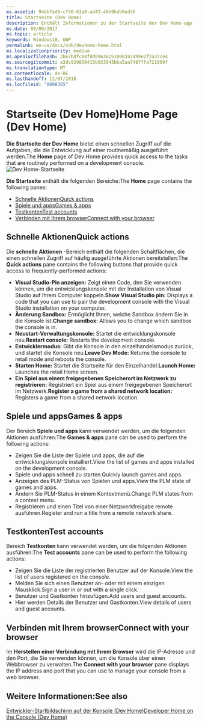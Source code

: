 ```yaml
---
ms.assetid: 94bb7ad9-cf50-61a8-ad42-48b9bdb9ed36
title: Startseite (Dev Home)
description: Enthält Informationen zu der Startseite der Dev Home-app für Xbox One.
ms.date: 08/09/2017
ms.topic: article
keywords: Windows10, UWP
permalink: en-us/docs/xdk/devhome-home.html
ms.localizationpriority: medium
ms.openlocfilehash: 2be7bdfc04fdd09636251000347499e2f2a37ce4
ms.sourcegitcommit: a3dc929858415b933943bba5aa7487ffa721899f
ms.translationtype: MT
ms.contentlocale: de-DE
ms.lasthandoff: 12/07/2018
ms.locfileid: "8808365"
---
```

# <a name="home-page-dev-home"></a><span data-ttu-id="46a43-104">Startseite (Dev Home)</span><span class="sxs-lookup"><span data-stu-id="46a43-104">Home Page (Dev Home)</span></span>
   
  
<span data-ttu-id="46a43-105">**Die Startseite der Dev Home** bietet einen schnellen Zugriff auf die Aufgaben, die die Entwicklung auf einer routinemäßig ausgeführt werden.</span><span class="sxs-lookup"><span data-stu-id="46a43-105">The **Home** page of Dev Home provides quick access to the tasks that are routinely performed on a development console.</span></span>   
 ![Dev Home-Startseite](images/devhome_home.png)   
  
<span data-ttu-id="46a43-107">**Die Startseite** enthält die folgenden Bereiche:</span><span class="sxs-lookup"><span data-stu-id="46a43-107">The **Home** page contains the following panes:</span></span>   
 
   *  [<span data-ttu-id="46a43-108">Schnelle Aktionen</span><span class="sxs-lookup"><span data-stu-id="46a43-108">Quick actions</span></span>](#ID4EEB)  
   *  [<span data-ttu-id="46a43-109">Spiele und apps</span><span class="sxs-lookup"><span data-stu-id="46a43-109">Games & apps</span></span>](#ID4EPC)  
   *  [<span data-ttu-id="46a43-110">Testkonten</span><span class="sxs-lookup"><span data-stu-id="46a43-110">Test accounts</span></span>](#ID4EQD)  
   *  [<span data-ttu-id="46a43-111">Verbinden mit Ihrem browser</span><span class="sxs-lookup"><span data-stu-id="46a43-111">Connect with your browser</span></span>](#ID4EFE)  

 
<a id="ID4EEB"></a>

   

## <a name="quick-actions"></a><span data-ttu-id="46a43-112">Schnelle Aktionen</span><span class="sxs-lookup"><span data-stu-id="46a43-112">Quick actions</span></span>  
   
  
<span data-ttu-id="46a43-113">Die **schnelle Aktionen** -Bereich enthält die folgenden Schaltflächen, die einen schnellen Zugriff auf häufig ausgeführte Aktionen bereitstellen:</span><span class="sxs-lookup"><span data-stu-id="46a43-113">The **Quick actions** pane contains the following buttons that provide quick access to frequently-performed actions:</span></span>   
 
   *  <span data-ttu-id="46a43-114">**Visual Studio-Pin anzeigen:** Zeigt einen Code, den Sie verwenden können, um die entwicklungskonsole mit der Installation von Visual Studio auf Ihrem Computer koppeln.</span><span class="sxs-lookup"><span data-stu-id="46a43-114">**Show Visual Studio pin:** Displays a code that you can use to pair the development console with the Visual Studio installation on your computer.</span></span>   
   *  <span data-ttu-id="46a43-115">**Änderung Sandbox:** Ermöglicht Ihnen, welche Sandbox ändern Sie in die Konsole ist.</span><span class="sxs-lookup"><span data-stu-id="46a43-115">**Change sandbox:** Allows you to change which sandbox the console is in.</span></span>   
   *  <span data-ttu-id="46a43-116">**Neustart-Verwaltungskonsole:** Startet die entwicklungskonsole neu.</span><span class="sxs-lookup"><span data-stu-id="46a43-116">**Restart console:** Restarts the development console.</span></span>   
   *  <span data-ttu-id="46a43-117">**Entwicklermodus:** Gibt die Konsole in den einzelhandelsmodus zurück, und startet die Konsole neu.</span><span class="sxs-lookup"><span data-stu-id="46a43-117">**Leave Dev Mode:** Returns the console to retail mode and reboots the console.</span></span>   
   *  <span data-ttu-id="46a43-118">**Starten Home:** Startet die Startseite für den Einzelhandel.</span><span class="sxs-lookup"><span data-stu-id="46a43-118">**Launch Home:** Launches the retail Home screen.</span></span>   
   *  <span data-ttu-id="46a43-119">**Ein Spiel aus einem freigegebenen Speicherort im Netzwerk zu registrieren:** Registriert ein Spiel aus einem freigegebenen Speicherort im Netzwerk.</span><span class="sxs-lookup"><span data-stu-id="46a43-119">**Register a game from a shared network location:** Registers a game from a shared network location.</span></span>   

  
<a id="ID4EPC"></a>

   

## <a name="games--apps"></a><span data-ttu-id="46a43-120">Spiele und apps</span><span class="sxs-lookup"><span data-stu-id="46a43-120">Games & apps</span></span>   
   
  
<span data-ttu-id="46a43-121">Der Bereich **Spiele und apps** kann verwendet werden, um die folgenden Aktionen ausführen:</span><span class="sxs-lookup"><span data-stu-id="46a43-121">The **Games & apps** pane can be used to perform the following actions:</span></span>   
 
   *  <span data-ttu-id="46a43-122">Zeigen Sie die Liste der Spiele und apps, die auf die entwicklungskonsole installiert.</span><span class="sxs-lookup"><span data-stu-id="46a43-122">View the list of games and apps installed on the development console.</span></span>  
   *  <span data-ttu-id="46a43-123">Spiele und apps schnell zu starten.</span><span class="sxs-lookup"><span data-stu-id="46a43-123">Quickly launch games and apps.</span></span>  
   *  <span data-ttu-id="46a43-124">Anzeigen des PLM-Status von Spielen und apps.</span><span class="sxs-lookup"><span data-stu-id="46a43-124">View the PLM state of games and apps.</span></span>  
   *  <span data-ttu-id="46a43-125">Ändern Sie PLM-Status in einem Kontextmenü.</span><span class="sxs-lookup"><span data-stu-id="46a43-125">Change PLM states from a context menu.</span></span>  
   *  <span data-ttu-id="46a43-126">Registrieren und einen Titel von einer Netzwerkfreigabe remote ausführen.</span><span class="sxs-lookup"><span data-stu-id="46a43-126">Register and run a title from a remote network share.</span></span>

  
<a id="ID4EQD"></a>

   

## <a name="test-accounts"></a><span data-ttu-id="46a43-127">Testkonten</span><span class="sxs-lookup"><span data-stu-id="46a43-127">Test accounts</span></span>  
   
  
<span data-ttu-id="46a43-128">Bereich **Testkonten** kann verwendet werden, um die folgenden Aktionen ausführen:</span><span class="sxs-lookup"><span data-stu-id="46a43-128">The **Test accounts** pane can be used to perform the following actions:</span></span>   
 
   *  <span data-ttu-id="46a43-129">Zeigen Sie die Liste der registrierten Benutzer auf der Konsole.</span><span class="sxs-lookup"><span data-stu-id="46a43-129">View the list of users registered on the console.</span></span>  
   *  <span data-ttu-id="46a43-130">Melden Sie sich einen Benutzer an- oder mit einem einzigen Mausklick.</span><span class="sxs-lookup"><span data-stu-id="46a43-130">Sign a user in or out with a single click.</span></span>  
   *  <span data-ttu-id="46a43-131">Benutzer und Gastkonten hinzufügen.</span><span class="sxs-lookup"><span data-stu-id="46a43-131">Add users and guest accounts.</span></span>  
   *  <span data-ttu-id="46a43-132">Hier werden Details der Benutzer und Gastkonten.</span><span class="sxs-lookup"><span data-stu-id="46a43-132">View details of users and guest accounts.</span></span>  

  
<a id="ID4EFE"></a>

   

## <a name="connect-with-your-browser"></a><span data-ttu-id="46a43-133">Verbinden mit Ihrem browser</span><span class="sxs-lookup"><span data-stu-id="46a43-133">Connect with your browser</span></span>  
   
  
<span data-ttu-id="46a43-134">Im **Herstellen einer Verbindung mit Ihrem Browser** wird die IP-Adresse und den Port, die Sie verwenden können, um die Konsole über einen Webbrowser zu verwalten.</span><span class="sxs-lookup"><span data-stu-id="46a43-134">The **Connect with your browser** pane displays the IP address and port that you can use to manage your console from a web browser.</span></span>   
  
<a id="ID4EPE"></a>

   

## <a name="see-also"></a><span data-ttu-id="46a43-135">Weitere Informationen:</span><span class="sxs-lookup"><span data-stu-id="46a43-135">See also</span></span>  
 [<span data-ttu-id="46a43-136">Entwickler-Startbildschirm auf der Konsole (Dev Home)</span><span class="sxs-lookup"><span data-stu-id="46a43-136">Developer Home on the Console (Dev Home)</span></span>](dev-home.md)

  